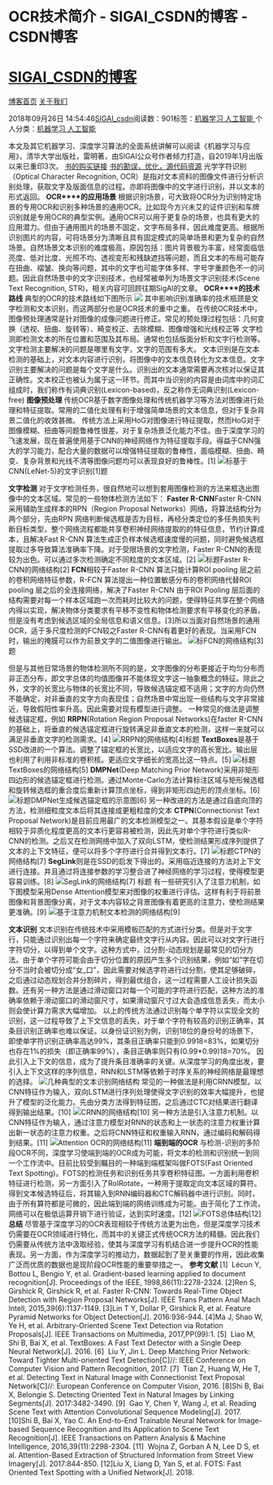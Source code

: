 
# OCR技术简介 - SIGAI_CSDN的博客 - CSDN博客
# [SIGAI_CSDN的博客](https://blog.csdn.net/sigai_csdn)


[博客首页](https://blog.csdn.net/SIGAI_CSDN)
[关于我们](https://me.csdn.net/SIGAI_CSDN)

2018年09月26日 14:54:46[SIGAI_csdn](https://me.csdn.net/SIGAI_CSDN)阅读数：901标签：[机器学习																](https://so.csdn.net/so/search/s.do?q=机器学习&t=blog)[人工智能																](https://so.csdn.net/so/search/s.do?q=人工智能&t=blog)[
							](https://so.csdn.net/so/search/s.do?q=机器学习&t=blog)个人分类：[机器学习																](https://blog.csdn.net/SIGAI_CSDN/article/category/7772121)[人工智能																](https://blog.csdn.net/SIGAI_CSDN/article/category/7772122)[
							](https://blog.csdn.net/SIGAI_CSDN/article/category/7772121)


本文及其它机器学习、深度学习算法的全面系统讲解可以阅读《机器学习与应用》，清华大学出版社，雷明著，由SIGAI公众号作者倾力打造，自2019年1月出版以来已重印3次。
[书的购买链接](https://link.zhihu.com/?target=https%3A//item.jd.com/12504554.html)
[书的勘误，优化，源代码资源](https://link.zhihu.com/?target=http%3A//www.tensorinfinity.com/paper_78.html)
光学字符识别（Optical Character Recognition, OCR）是指对文本资料的图像文件进行分析识别处理，获取文字及版面信息的过程。亦即将图像中的文字进行识别，并以文本的形式返回。
**OCR****的应用场景**
根据识别场景，可大致将OCR分为识别特定场景的专用OCR和识别多种场景的通用OCR。比如现今方兴未艾的证件识别和车牌识别就是专用OCR的典型实例。通用OCR可以用于更复杂的场景，也具有更大的应用潜力。但由于通用图片的场景不固定，文字布局多样，因此难度更高。根据所识别图片的内容，可将场景分为清晰且具有固定模式的简单场景和更为复杂的自然场景。自然场景文本识别的难度极高，原因包括：图片背景极为丰富，经常面临低亮度、低对比度、光照不均、透视变形和残缺遮挡等问题，而且文本的布局可能存在扭曲、褶皱、换向等问题，其中的文字也可能字体多样、字号字重颜色不一的问题。因此自然场景中的文字识别技术，也经常被单列为场景文字识别技术(Scene Text Recognition, STR)，相关内容可回顾往期SigAI的文章。
**OCR****的技术路线**
典型的OCR的技术路线如下图所示
![](https://img-blog.csdn.net/20180926144513919?watermark/2/text/aHR0cHM6Ly9ibG9nLmNzZG4ubmV0L1NJR0FJX0NTRE4=/font/5a6L5L2T/fontsize/400/fill/I0JBQkFCMA==/dissolve/70)
其中影响识别准确率的技术瓶颈是文字检测和文本识别，而这两部分也是OCR技术的重中之重。
在传统OCR技术中，图像预处理通常是针对图像的成像问题进行修正。常见的预处理过程包括：几何变换（透视、扭曲、旋转等）、畸变校正、去除模糊、图像增强和光线校正等
文字检测即检测文本的所在位置和范围及其布局。通常也包括版面分析和文字行检测等。文字检测主要解决的问题是哪里有文字，文字的范围有多大。
文本识别是在文本检测的基础上，对文本内容进行识别，将图像中的文本信息转化为文本信息。文字识别主要解决的问题是每个文字是什么。识别出的文本通常需要再次核对以保证其正确性。文本校正也被认为属于这一环节。而其中当识别的内容是由词库中的词汇组成时，我们称作有词典识别(Lexicon-based)，反之称作无词典识别(Lexicon-free)
**图像预处理**
传统OCR基于数字图像处理和传统机器学习等方法对图像进行处理和特征提取。常用的二值化处理有利于增强简单场景的文本信息，但对于复杂背景二值化的收效甚微。
传统方法上采用HoG对图像进行特征提取，然而HoG对于图像模糊、扭曲等问题鲁棒性很差，对于复杂场景泛化能力不佳。由于深度学习的飞速发展，现在普遍使用基于CNN的神经网络作为特征提取手段。得益于CNN强大的学习能力，配合大量的数据可以增强特征提取的鲁棒性，面临模糊、扭曲、畸变、复杂背景和光线不清等图像问题均可以表现良好的鲁棒性。[1]
![](https://img-blog.csdn.net/20180926144531527?watermark/2/text/aHR0cHM6Ly9ibG9nLmNzZG4ubmV0L1NJR0FJX0NTRE4=/font/5a6L5L2T/fontsize/400/fill/I0JBQkFCMA==/dissolve/70)标基于CNN(LeNet-5)的文字识别[1]题

**文字检测**
对于文字检测任务，很自然地可以想到套用图像检测的方法来框选出图像中的文本区域。常见的一些物体检测方法如下：
**Faster R-CNN**Faster R-CNN采用辅助生成样本的RPN（Region Proposal Networks）网络，将算法结构分为两个部分，先由RPN 网络判断候选框是否为目标，再经分类定位的多任务损失判断目标类型，整个网络流程都能共享卷积神经网络提取的的特征信息，节约计算成本，且解决Fast R-CNN 算法生成正负样本候选框速度慢的问题，同时避免候选框提取过多导致算法准确率下降。对于受限场景的文字检测，Faster R-CNN的表现较为出色。可以通过多次检测确定不同粒度的文本区域。[2]
![](https://img-blog.csdn.net/20180926144553288?watermark/2/text/aHR0cHM6Ly9ibG9nLmNzZG4ubmV0L1NJR0FJX0NTRE4=/font/5a6L5L2T/fontsize/400/fill/I0JBQkFCMA==/dissolve/70)标题Faster R-CNN的网络结构[2]
**FCN**相较于Faster R-CNN 算法只能计算ROI pooling 层之前的卷积网络特征参数，R-FCN 算法提出一种位置敏感分布的卷积网络代替ROI pooling 层之后的全连接网络，解决了Faster R-CNN 由于ROI Pooling 层后面的结构需要对每一个样本区域跑一次而耗时比较大的问题，使得特征共享在整个网络内得以实现，解决物体分类要求有平移不变性和物体检测要求有平移变化的矛盾，但是没有考虑到候选区域的全局信息和语义信息。[3]所以当面对自然场景的通用OCR，适于多尺度检测的FCN较之Faster R-CNN有着更好的表现。当采用FCN时，输出的掩膜可以作为前景文字的二值图像进行输出。
![](https://img-blog.csdn.net/20180926144906865?watermark/2/text/aHR0cHM6Ly9ibG9nLmNzZG4ubmV0L1NJR0FJX0NTRE4=/font/5a6L5L2T/fontsize/400/fill/I0JBQkFCMA==/dissolve/70)标FCN的网络结构[3]题

但是与其他日常场景的物体检测所不同的是，文字图像的分布更接近于均匀分布而非正态分布，即文字总体的均值图像并不能体现文字这一抽象概念的特征。除此之外，文字的长宽比与物体的长宽比不同，导致候选锚定框不适用；文字的方向仍然不能确定，对非垂直的文字方向表现佳；自然场景中常出现一些结构与文字非常接近，导致假阳性率升高。因此需要对现有模型进行调整。
一种常见的做法是调整候选锚定框，例如
**RRPN**(Rotation Region Proposal Networks)在faster R-CNN的基础上，将垂直的候选锚定框进行旋转满足非垂直文本的检测，这样一来就可以满足非垂直文字的检测需求。[4]
![](https://img-blog.csdn.net/20180926144931419?watermark/2/text/aHR0cHM6Ly9ibG9nLmNzZG4ubmV0L1NJR0FJX0NTRE4=/font/5a6L5L2T/fontsize/400/fill/I0JBQkFCMA==/dissolve/70)RRPN的网络结构[4]标题
**TextBoxes**是基于SSD改进的一个算法。调整了锚定框的长宽比，以适应文字的高长宽比。输出层也利用了利用非标准的卷积核。更适应文字细长的宽高比这一特点。[5]
![](https://img-blog.csdn.net/20180926144955955?watermark/2/text/aHR0cHM6Ly9ibG9nLmNzZG4ubmV0L1NJR0FJX0NTRE4=/font/5a6L5L2T/fontsize/400/fill/I0JBQkFCMA==/dissolve/70)标题TextBoxes的网络结构[5]
**DMPNet**(Deep Matching Prior Network)采用非矩形四边形的候选锚定框进行检测。通过Monte-Carlo方法计算标注区域与矩形候选框和旋转候选框的重合度后重新计算顶点坐标，得到非矩形四边形的顶点坐标。[6]
![](https://img-blog.csdn.net/20180926145022329?watermark/2/text/aHR0cHM6Ly9ibG9nLmNzZG4ubmV0L1NJR0FJX0NTRE4=/font/5a6L5L2T/fontsize/400/fill/I0JBQkFCMA==/dissolve/70)标题DMPNet生成候选锚定框的示意图[6]
另一种改进的方法是通过自底向顶的方法，检测细粒度文本后将其连接成更粗粒度的文本
**CTPN**(Connectionist Text Proposal Network)是目前应用最广的文本检测模型之一。其基本假设是单个字符相较于异质化程度更高的文本行更容易被检测，因此先对单个字符进行类似R-CNN的检测。之后又在检测网络中加入了双向LSTM，使检测结果形成序列提供了文本的上下文特征，便可以将多个字符进行合并得到文本行。[7]
![](https://img-blog.csdn.net/20180926145046701?watermark/2/text/aHR0cHM6Ly9ibG9nLmNzZG4ubmV0L1NJR0FJX0NTRE4=/font/5a6L5L2T/fontsize/400/fill/I0JBQkFCMA==/dissolve/70)标题CTPN的网络结构[7]
**SegLink**则是在SSD的启发下得出的。采用临近连接的方法对上下文进行连接。并且通过将连接参数的学习整合进了神经网络的学习过程，使得模型更容易训练。[8]
![](https://img-blog.csdn.net/20180926145107722?watermark/2/text/aHR0cHM6Ly9ibG9nLmNzZG4ubmV0L1NJR0FJX0NTRE4=/font/5a6L5L2T/fontsize/400/fill/I0JBQkFCMA==/dissolve/70)SegLink的网络结构[7]
标题
有一些研究引入了注意力机制，如下图模型采用Dense Attention模型来对图像的权重进行评估。这样有利于将前景图像和背景图像分离，对于文本内容较之背景图像有着更高的注意力，使检测结果更准确。[9]
![](https://img-blog.csdn.net/20180926145139703?watermark/2/text/aHR0cHM6Ly9ibG9nLmNzZG4ubmV0L1NJR0FJX0NTRE4=/font/5a6L5L2T/fontsize/400/fill/I0JBQkFCMA==/dissolve/70)基于注意力机制文本检测的网络结构[9]

**文本识别**
文本识别在传统技术中采用模板匹配的方式进行分类。但是对于文字行，只能通过识别出每一个字符来确定最终文字行从内容。因此可以对文字行进行字符切分，以得到单个文字。这种方式中，过分割-动态规划是最常见的切分方法。由于单个字符可能会由于切分位置的原因产生多个识别结果，例如“如”字在切分不当时会被切分成“女_口”，因此需要对候选字符进行过分割，使其足够破碎，之后通过动态规划合并分割碎片，得到最优组合，这一过程需要人工设计损失函数。还有另一种方法是通过滑动窗口对每一个可能的字符进行匹配，这种方法的准确率依赖于滑动窗口的滑动窗尺寸，如果滑动窗尺寸过大会造成信息丢失，而太小则会使计算力需求大幅增加。
以上的传统方法通过识别每个单字符以实现全文的识别，这一过程导致了上下文信息的丢失，对于单个字符有较高的识别正确率，其条目识别正确率也难以保证。以身份证识别为例，识别18位的身份号的场景下，即使单字符识别正确率高达99%，其条目正确率只能到0.9918=83%，如果切分也存在1%的损失（即正确率99%），条目正确率则只有(0.99*0.99)18=70%。
因此引入上下文的信息，成为了提升条目准确率的关键。从深度学习的角度出发，要引入上下文这样的序列信息，RNN和LSTM等依赖于时序关系的神经网络是最理想的选择。
![](https://img-blog.csdn.net/20180926145208775?watermark/2/text/aHR0cHM6Ly9ibG9nLmNzZG4ubmV0L1NJR0FJX0NTRE4=/font/5a6L5L2T/fontsize/400/fill/I0JBQkFCMA==/dissolve/70)几种典型的文本识别网络结构
常见的一种做法是利用CRNN模型。以CNN特征作为输入，双向LSTM进行序列处理使得文字识别的效率大幅提升，也提升了模型的泛化能力。先由分类方法得到特征图，之后通过CTC对结果进行翻译得到输出结果。[10]
![](https://img-blog.csdn.net/20180926145239613?watermark/2/text/aHR0cHM6Ly9ibG9nLmNzZG4ubmV0L1NJR0FJX0NTRE4=/font/5a6L5L2T/fontsize/400/fill/I0JBQkFCMA==/dissolve/70)CRNN的网络结构[10]
另一种方法是引入注意力机制。以CNN特征作为输入，通过注意力模型对RNN的状态和上一状态的注意力权重计算出新一状态的注意力权重。之后将CNN特征和权重输入RNN，通过编码和解码得到结果。[11]
![](https://img-blog.csdn.net/20180926145303362?watermark/2/text/aHR0cHM6Ly9ibG9nLmNzZG4ubmV0L1NJR0FJX0NTRE4=/font/5a6L5L2T/fontsize/400/fill/I0JBQkFCMA==/dissolve/70)Attention OCR的网络结构[11]
**端到端的OCR**
与检测-识别的多阶段OCR不同，深度学习使端到端的OCR成为可能，将文本的检测和识别统一到同一个工作流中。目前比较受到瞩目的一种端到端框架叫做FOTS(Fast Oriented Text Spotting)。FOTS的检测任务和识别任务共享卷积特征图。一方面利用卷积特征进行检测，另一方面引入了RoIRotate，一种用于提取定向文本区域的算符。得到文本候选特征后，将其输入到RNN编码器和CTC解码器中进行识别。同时，由于所有算符都是可微的，因此端到端的网络训练成为可能。由于简化了工作流，网络可以在极低运算开销下进行验证，达到实时速度。[12]
![](https://img-blog.csdn.net/20180926145332934?watermark/2/text/aHR0cHM6Ly9ibG9nLmNzZG4ubmV0L1NJR0FJX0NTRE4=/font/5a6L5L2T/fontsize/400/fill/I0JBQkFCMA==/dissolve/70)FOTS总体结构[12]
**总结**
尽管基于深度学习的OCR表现相较于传统方法更为出色，但是深度学习技术仍需要在OCR领域进行特化，而其中的关键正式传统OCR方法的精髓。因此我们仍需要从传统方法中汲取经验，使其与深度学习有机结合进一步提升OCR的性能表现。另一方面，作为深度学习的推动力，数据起到了至关重要的作用，因此收集广泛而优质的数据也是现阶段OCR性能的重要举措之一。
**参考文献**
[1]  Lécun Y, Bottou L, Bengio Y, et al. Gradient-based learning applied to document recognition[J]. Proceedings of the IEEE, 1998,86(11):2278-2324.
[2]Ren S, Girshick R, Girshick R, et al. Faster R-CNN: Towards Real-Time Object Detection with Region Proposal Networks[J]. IEEE Trans Pattern Anal Mach Intell, 2015,39(6):1137-1149.
[3]Lin T Y, Dollar P, Girshick R, et al. Feature Pyramid Networks for Object Detection[J]. 2016:936-944.
[4]Ma J, Shao W, Ye H, et al. Arbitrary-Oriented Scene Text Detection via Rotation Proposals[J]. IEEE Transactions on Multimedia, 2017,PP(99):1.
[5]  Liao M, Shi B, Bai X, et al. TextBoxes: A Fast Text Detector with a Single Deep Neural Network[J]. 2016.
[6]  Liu Y, Jin L. Deep Matching Prior Network: Toward Tighter Multi-oriented Text Detection[C]//: IEEE Conference on Computer Vision and Pattern Recognition, 2017.
[7]  Tian Z, Huang W, He T, et al. Detecting Text in Natural Image with Connectionist Text Proposal Network[C]//: European Conference on Computer Vision, 2016.
[8]Shi B, Bai X, Belongie S. Detecting Oriented Text in Natural Images by Linking Segments[J]. 2017:3482-3490.
[9]  Gao Y, Chen Y, Wang J, et al. Reading Scene Text with Attention Convolutional Sequence Modeling[J]. 2017.
[10]Shi B, Bai X, Yao C. An End-to-End Trainable Neural Network for Image-based Sequence Recognition and Its Application to Scene Text Recognition[J]. IEEE Transactions on Pattern Analysis & Machine Intelligence, 2016,39(11):2298-2304.
[11]  Wojna Z, Gorban A N, Lee D S, et al. Attention-Based Extraction of Structured Information from Street View Imagery[J]. 2017:844-850.
[12]Liu X, Liang D, Yan S, et al. FOTS: Fast Oriented Text Spotting with a Unified Network[J]. 2018.




